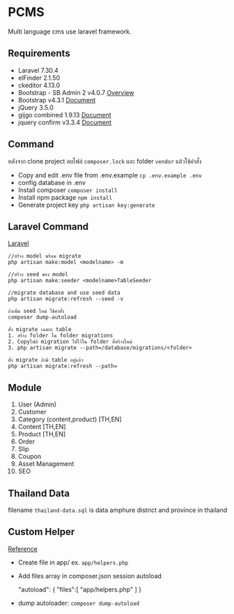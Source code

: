 # PCMS

Multi language cms use laravel framework.

## Requirements

- Laravel 7.30.4
- elFinder 2.1.50
- ckeditor 4.13.0
- Bootstrap - SB Admin 2 v4.0.7 [Overview](https://startbootstrap.com/template-overviews/sb-admin-2)
- Bootstrap v4.3.1 [Document](https://getbootstrap.com)
- jQuery 3.5.0
- gijgo combined 1.9.13 [Document](https://gijgo.com/) 
- jquery confirm v3.3.4 [Document](https://craftpip.github.io/jquery-confirm/)

## Command
หลังจาก clone project ลบไฟล์ `composer.lock` และ folder `vendor` แล้วใช้คำสั่ง

- Copy and edit .env file from .env.example `cp .env.example .env`
- config database in .env
- Install composer `composer install` 
- Install npm package `npm install`
- Generate project key `php artisan key:generate`

## Laravel Command

[Laravel](https://laravel.com)

    //สร้าง model พร้อม migrate
    php artisan make:model <modelname> -m
    
    //สร้าง seed ของ model
    php artisan make:seeder <modelname>TableSeeder
    
    //migrate database and use seed data
    php artisan migrate:refresh --seed -v
    
    ถ้าเพิ่ม seed ใหม่ ใช้คำสั่ง  
    composer dump-autoload
    
    สั่ง migrate เฉพาะ table 
    1. สร้าง folder ใน folder migrations
    2. Copyไฟล์ migration ไปไว้ใน folder ที่สร้างใหม่
    3. php artisan migrate --path=/database/migrations/<folder>
    
    สั่ง migrate ถ้ามี table อยู่แล้ว
    php artisan migrate:refresh --path=

## Module

1. User (Admin)
2. Customer
3. Category (content,product) [TH,EN]
4. Content [TH,EN]
5. Product [TH,EN]
6. Order
7. Slip
8. Coupon
9. Asset Management
10. SEO

## Thailand Data

filename `thailand-data.sql` is data amphure district and province in thailand

## Custom Helper

[Reference](https://laravel-news.com/creating-helpers)
- Create file in app/ ex. `app/helpers.php`
- Add files array in composer.json session autoload


    "autoload": {
        "files":[
            "app/helpers.php"
        ]
    }
    
 - dump autoloader: `composer dump-autoload` 

